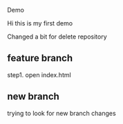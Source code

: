 Demo 

Hi this is my first demo

Changed a bit for delete repository

## feature branch

step1. open index.html

## new branch

trying to look for new branch changes